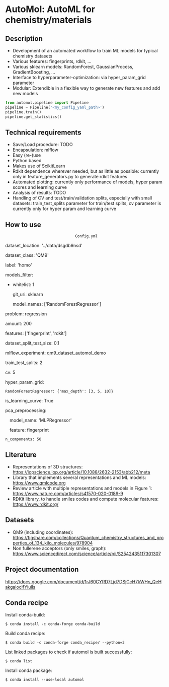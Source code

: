 # AutoMol: AutoML for chemistry/materials

## Description
*	Development of an automated workflow to train ML models for typical chemistry datasets
*	Various features: fingerprints, rdkit, ...
*	Various sklearn models: RandomForest, GaussianProcess, GradientBoosting, ...
*	Interface to hyperparameter-optimization: via hyper_param_grid parameter
*	Modular: Extendible in a flexible way to generate new features and add new models

```python
from automol.pipeline import Pipeline
pipeline = Pipeline('<my_config_yaml_path>')
pipeline.train()
pipeline.get_statistics()
```

## Technical requirements
*	Save/Load procedure: TODO
*	Encapsulation: mlflow
*	Easy (re-)use
*	Python based
*	Makes use of ScikitLearn
*	Rdkit dependence wherever needed, but as little as possible: currently only in feature_generators.py to generate rdkit features
*	Automated plotting: currently only performance of models, hyper param scores and learning curve
*	Analysis of results: TODO
*	Handling of CV and test/train/validation splits, especially with small datasets: train_test_splits parameter for train/test splits, cv parameter is currently only for hyper param and learning curve

## How to use
                                   Config.yml


dataset_location: '../data/dsgdb9nsd'

dataset_class: 'QM9'

label: 'homo'

models_filter:

 - whitelist: 1

    git_uri: sklearn

    model_names: ['RandomForestRegressor']

problem: regression

amount: 200

features: ['fingerprint', 'rdkit']

dataset_split_test_size: 0.1

mlflow_experiment: qm9_dataset_automol_demo

train_test_splits: 2

cv: 5

hyper_param_grid:

    RandomForestRegressor: {'max_depth': [3, 5, 10]}

is_learning_curve: True

pca_preprocessing:

 model_name: 'MLPRegressor'

 feature: fingerprint

    n_components: 50

## Literature
*	Representations of 3D structures: https://iopscience.iop.org/article/10.1088/2632-2153/abb212/meta
*	Library that implements several representations and ML models: https://www.qmlcode.org
*	Review article with multiple representations and models in Figure 1: https://www.nature.com/articles/s41570-020-0189-9
*	RDKit library, to handle smiles codes and compute molecular features: https://www.rdkit.org/

## Datasets
*	QM9 (including coordinates): https://figshare.com/collections/Quantum_chemistry_structures_and_properties_of_134_kilo_molecules/978904
*	Non fullerene acceptors (only smiles, graph): https://www.sciencedirect.com/science/article/pii/S2542435117301307

## Project documentation
https://docs.google.com/document/d/1rJ60CYRD7Ljd7DSjCcH7kWHn_QeHakgaioclfYlulls

## Conda recipe
Install conda-build:
```
$ conda install -c conda-forge conda-build
```
Build conda recipe:
```
$ conda build -c conda-forge conda_recipe/ --python=3
```
List linked packages to check if automol is built successfully:
```
$ conda list
```
Install conda package:
```
$ conda install --use-local automol
```
